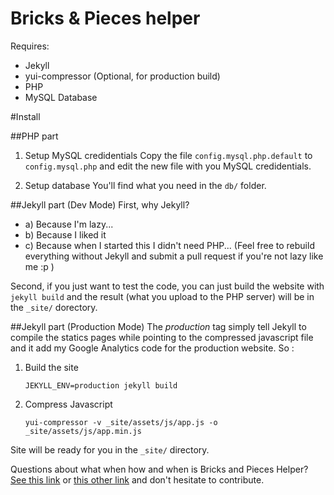 # Bricks &amp; Pieces helper

Requires:
* Jekyll
* yui-compressor (Optional, for production build) 
* PHP
* MySQL Database

#Install

##PHP part
1. Setup MySQL credidentials
Copy the file ```config.mysql.php.default``` to ```config.mysql.php``` and edit the new file with you MySQL credidentials. 

2. Setup database
You'll find what you need in the ```db/``` folder.

##Jekyll part (Dev Mode)
First, why Jekyll?
* a) Because I'm lazy...
* b) Because I liked it
* c) Because when I started this I didn't need PHP... (Feel free to rebuild everything without Jekyll and submit a pull request if you're not lazy like me :p )

Second, if you just want to test the code, you can just build the website with ```jekyll build``` and the result (what you upload to the PHP server) will be in the ```_site/``` dorectory.

##Jekyll part (Production Mode)
The _production_ tag simply tell Jekyll to compile the statics pages while pointing to the compressed javascript file and it add my Google Analytics code for the production website. So :

1. Build the site
	```
	JEKYLL_ENV=production jekyll build
	```

1. Compress Javascript
	```
	yui-compressor -v _site/assets/js/app.js -o _site/assets/js/app.min.js
	```

Site will be ready for you in the ``_site/`` directory.


Questions about what when how and when is Bricks and Pieces Helper? [See this link](http://lego.bbqsoftwares.com) or [this other link](http://www.eurobricks.com/forum/index.php?showtopic=121587) and don't hesitate to contribute.
